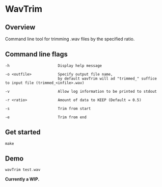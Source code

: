 # WavTrim


## Overview
Command line tool for trimming .wav files by the specified ratio.


## Command line flags
    -h                      Display help message

    -o <outfile>            Specify output file name,
                            by default wavTrim will ad "trimmed_" suffice to input file (trimmed_<infile>.wav)

    -v                      Allow log information to be printed to stdout

    -r <ratio>              Amount of data to KEEP (Default = 0.5)

    -s                      Trim from start

    -e                      Trim from end

## Get started
```
make
```

## Demo
```c++
wavTrim test.wav
```

**Currently a WIP.**
